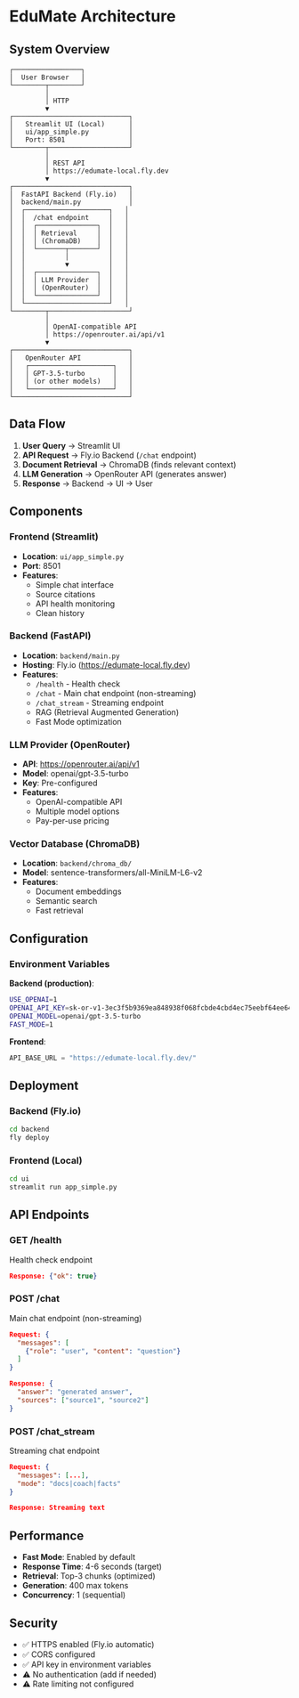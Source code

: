 # EduMate Architecture

## System Overview

```
┌─────────────────┐
│  User Browser   │
└────────┬────────┘
         │
         │ HTTP
         ▼
┌─────────────────────────────┐
│   Streamlit UI (Local)      │
│   ui/app_simple.py          │
│   Port: 8501                │
└────────┬────────────────────┘
         │
         │ REST API
         │ https://edumate-local.fly.dev
         ▼
┌─────────────────────────────┐
│  FastAPI Backend (Fly.io)   │
│  backend/main.py            │
│  ┌─────────────────────┐   │
│  │  /chat endpoint     │   │
│  │  ┌───────────────┐  │   │
│  │  │ Retrieval     │  │   │
│  │  │ (ChromaDB)    │  │   │
│  │  └───────┬───────┘  │   │
│  │          │          │   │
│  │          ▼          │   │
│  │  ┌───────────────┐  │   │
│  │  │ LLM Provider  │  │   │
│  │  │ (OpenRouter)  │  │   │
│  │  └───────────────┘  │   │
│  └─────────────────────┘   │
└────────┬────────────────────┘
         │
         │ OpenAI-compatible API
         │ https://openrouter.ai/api/v1
         ▼
┌─────────────────────────────┐
│   OpenRouter API            │
│   ┌─────────────────────┐   │
│   │ GPT-3.5-turbo       │   │
│   │ (or other models)   │   │
│   └─────────────────────┘   │
└─────────────────────────────┘
```

## Data Flow

1. **User Query** → Streamlit UI
2. **API Request** → Fly.io Backend (`/chat` endpoint)
3. **Document Retrieval** → ChromaDB (finds relevant context)
4. **LLM Generation** → OpenRouter API (generates answer)
5. **Response** → Backend → UI → User

## Components

### Frontend (Streamlit)
- **Location**: `ui/app_simple.py`
- **Port**: 8501
- **Features**: 
  - Simple chat interface
  - Source citations
  - API health monitoring
  - Clean history

### Backend (FastAPI)
- **Location**: `backend/main.py`
- **Hosting**: Fly.io (https://edumate-local.fly.dev)
- **Features**:
  - `/health` - Health check
  - `/chat` - Main chat endpoint (non-streaming)
  - `/chat_stream` - Streaming endpoint
  - RAG (Retrieval Augmented Generation)
  - Fast Mode optimization

### LLM Provider (OpenRouter)
- **API**: https://openrouter.ai/api/v1
- **Model**: openai/gpt-3.5-turbo
- **Key**: Pre-configured
- **Features**:
  - OpenAI-compatible API
  - Multiple model options
  - Pay-per-use pricing

### Vector Database (ChromaDB)
- **Location**: `backend/chroma_db/`
- **Model**: sentence-transformers/all-MiniLM-L6-v2
- **Features**:
  - Document embeddings
  - Semantic search
  - Fast retrieval

## Configuration

### Environment Variables

**Backend (production)**:
```bash
USE_OPENAI=1
OPENAI_API_KEY=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
OPENAI_MODEL=openai/gpt-3.5-turbo
FAST_MODE=1
```

**Frontend**:
```python
API_BASE_URL = "https://edumate-local.fly.dev/"
```

## Deployment

### Backend (Fly.io)
```bash
cd backend
fly deploy
```

### Frontend (Local)
```bash
cd ui
streamlit run app_simple.py
```

## API Endpoints

### GET /health
Health check endpoint
```json
Response: {"ok": true}
```

### POST /chat
Main chat endpoint (non-streaming)
```json
Request: {
  "messages": [
    {"role": "user", "content": "question"}
  ]
}

Response: {
  "answer": "generated answer",
  "sources": ["source1", "source2"]
}
```

### POST /chat_stream
Streaming chat endpoint
```json
Request: {
  "messages": [...],
  "mode": "docs|coach|facts"
}

Response: Streaming text
```

## Performance

- **Fast Mode**: Enabled by default
- **Response Time**: 4-6 seconds (target)
- **Retrieval**: Top-3 chunks (optimized)
- **Generation**: 400 max tokens
- **Concurrency**: 1 (sequential)

## Security

- ✅ HTTPS enabled (Fly.io automatic)
- ✅ CORS configured
- ✅ API key in environment variables
- ⚠️ No authentication (add if needed)
- ⚠️ Rate limiting not configured
